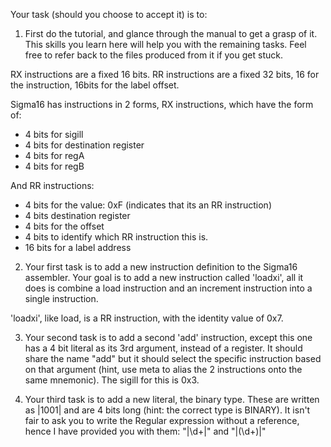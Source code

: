 Your task (should you choose to accept it) is to: 

1. First do the tutorial, and glance through the manual to get a grasp of it. This skills you learn here will help you 
with the remaining tasks. Feel free to refer back to the files produced from it if you get stuck.

RX instructions are a fixed 16 bits.
RR instructions are a fixed 32 bits, 16 for the instruction, 16bits for the label offset. 

Sigma16 has instructions in 2 forms, RX instructions, which have the form of:
 - 4 bits for sigill
 - 4 bits for destination register
 - 4 bits for regA
 - 4 bits for regB

And RR instructions:
 - 4 bits for the value: 0xF (indicates that its an RR instruction)
 - 4 bits destination register
 - 4 bits for the offset
 - 4 bits to identify which RR instruction this is.
 - 16 bits for a label address

2. Your first task is to add a new instruction definition to the Sigma16 assembler. Your goal is to add a new instruction called 'loadxi', all 
it does is combine a load instruction and an increment instruction into a single instruction. 

 'loadxi', like load, is a RR instruction, with the identity value of 0x7.

3. Your second task is to add a second 'add' instruction, except this one has a 4 bit literal as its 3rd argument, 
instead of a register. It should share the name "add" but it should select the specific instruction based on that 
argument (hint, use meta to alias the 2 instructions onto the same mnemonic). The sigill for this is 0x3.

4. Your third task is to add a new literal, the binary type. These are written as |1001| and are 4 bits long (hint: the 
correct type is BINARY). It isn't fair to ask you to write the Regular expression without a reference, hence I have
provided you with them: "|\\d+|" and "|(\\d+)|" 

